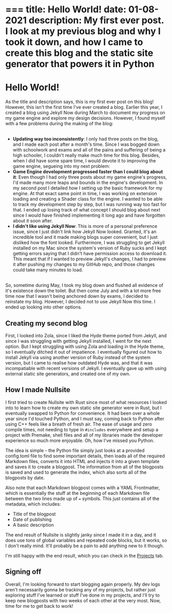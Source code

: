 ===
title: Hello World!
date: 01-08-2021
description: My first ever post. I look at my previous blog and why I took it down, and how I came to create this blog and the static site generator that powers it in Python
===
# Hello World!
As the title and description says, this is my first ever post on this blog! However, this isn't the first time I've ever created a blog. Earlier this year, I created a blog using Jekyll Now during March to document my progress on my game engine and explore my design decisions. However, I found myself with a few problems during the making of the blog:
<br>
<br>

- **Updating way too inconsistently**: I only had three posts on the blog, and I made each post after a month's time. Since I was bogged down with schoolwork and exams and all of the pains and suffering of being a high schooler, I couldn't really make much time for this blog. Besides, when I did have some spare time, I would devote it to improving the game engine, segueing into my next problem:
- **Game Engine development progressed faster than I could blog about it**: Even though I had only three posts about my game engine's progress, I'd made many more leaps and bounds in the engine's development. In my second post I detailed how I setting up the basic framework for my engine. At that exact same point in time, I was working on extension loading and creating a Shader class for the engine.
I wanted to be able to track my development step by step, but I was running way too fast for that. I ended up losing track of what concept I should blog about next since I would have finished implementing it long ago and have forgotten about it soon after.
- **I didn't like using Jekyll Now**: This is more of a personal preference issue, since I just didn't link how Jekyll Now looked. Granted, it's an incredible tool and it made making blogs super convenient, but I just disliked how the font looked. Furthermore, I was struggling to get Jekyll installed on my Mac since the system's version of Ruby sucks and I kept getting errors saying that I didn't have permission access to download it. This meant that if I wanted to preview Jekyll's changes, I had to preview it after pushing my changes to my GitHub repo, and those changes could take many minutes to load.

<br>
So, sometime during May, I took my blog down and flushed all evidence of it's existence down the toilet. But then come July and with a lot more free time now that I wasn't being anchored down by exams, I decided to reinstate my blog. However, I decided not to use Jekyll Now this time. I ended up looking into other options.

## Creating my second blog
First, I looked into Zola, since I liked the Hyde theme ported from Jekyll, and since I was struggling with getting Jekyll installed, I went for the next option. But I kept struggling with using Zola and loading in the Hyde theme, so I eventually ditched it out of impatience. I eventually figured out how to install Jekyll via using another version of Ruby instead of the system version, but I came to realise how outdated Hyde was, and that it was incompatiable with recent versions of Jekyll. I eventually gave up with using external static site generators, and created one of my own.

## How I made Nullsite
I first tried to create Nullsite with Rust since most of what resources I looked into to learn how to create my own static site generator were in Rust, but I eventually swapped to Python for convenience. It had been over a whole year since I'd touched Python, and I must say, coming back to Python after using C++ feels like a breath of fresh air. The ease of usage and zero compile times, not needing to type in `#includes` everywhere and setup a project with Premake, shell files and all of my libraries made the developer experience so much more enjoyable. Oh, how I've missed you Python.

The idea is simple - the Python file simply just looks at a provided config.toml file to find some important details, then loads all of the required Markdown files, converts it into HTML and injects it into a given template and saves it to create a blogpost. The information from all of the blogposts is saved and used to generate the index, which also sorts all of the blogposts by date.

Also note that each Markdown blogpost comes with a YAML Frontmatter, which is essentially the stuff at the beginning of each Markdown file between the two lines made up of `=` symbols. This just contains all of the metadata, which includes:

- Title of the blogpost
- Date of publishing
- A basic description

The end result of Nullsite is slightly janky since I made it in a day, and it does use tons of global variables and repeated code blocks, but it works, so I don't really mind. It'll probably be a pain to add anything new to it though.

I'm still happy with the end result, which you can check in the [Projects](/site/projects.html) tab.

## Signing off
Overall, I'm looking forward to start blogging again properly. My dev logs aren't necessarily gonna be tracking any of my projects, but rather just exploring stuff I've learned or stuff I've done in my projects, and I'll try to keep new blogposts with two weeks of each other at the very most. Now, time for me to get back to work!